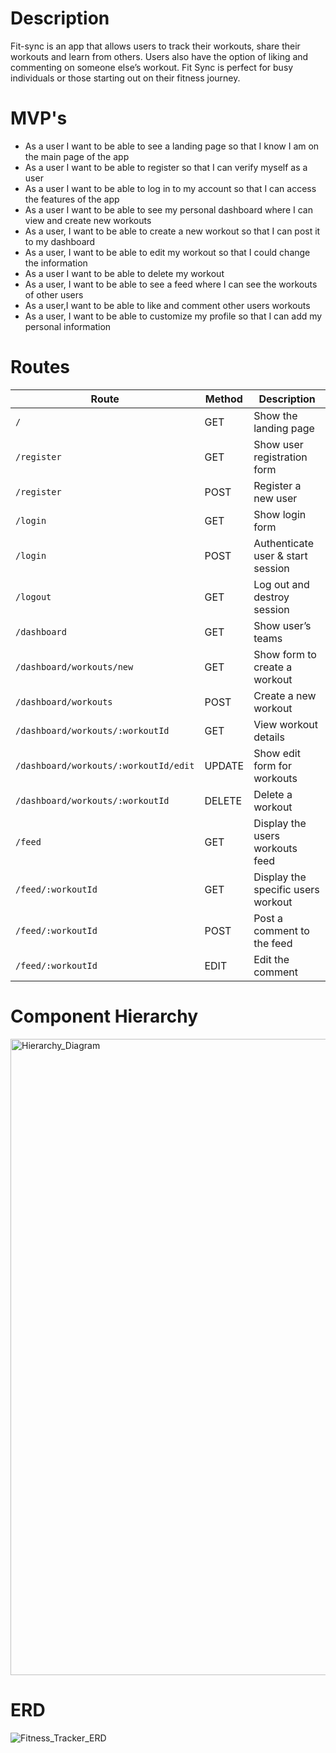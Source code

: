 # Description
Fit-sync is an app that allows users to track their workouts, share their workouts and learn from others. Users also have the option of liking and commenting on someone else’s workout. Fit Sync is perfect for busy individuals or those starting out on their fitness journey.

# MVP's
- As a user I want to be able to see a landing page so that I know I am on the main page of the app
- As a user I want to be able to register so that I can verify myself as a user
- As a user I want to be able to log in to my account so that I can access the features of the app
- As a user I want to be able to see my personal dashboard where I can view and create new workouts
- As a user, I want to be able to create a new workout so that I can post it to my dashboard
- As a user, I want to be able to edit my workout so that I could change the information
- As a user I want to be able to delete my workout
- As a user, I want to be able to see a feed where I can see the workouts of other users
- As a user,I want to be able to like and comment other users workouts
- As a user, I want to be able to customize my profile so that I can add my personal information

# Routes

| **Route**                             | **Method** | **Description**                    |
| ------------------------------------- | ---------- | ---------------------------------- |
| `/`                                   | GET        | Show the landing page              |
| `/register`                           | GET        | Show user registration form        |
| `/register`                           | POST       | Register a new user                |
| `/login`                              | GET        | Show login form                    |
| `/login`                              | POST       | Authenticate user & start session  |
| `/logout`                             | GET        | Log out and destroy session        |
| `/dashboard`                          | GET        | Show user’s teams                  |
| `/dashboard/workouts/new`             | GET        | Show form to create a workout      |
| `/dashboard/workouts`                 | POST       | Create a new workout               |
| `/dashboard/workouts/:workoutId`      | GET        | View workout details               |
| `/dashboard/workouts/:workoutId/edit` | UPDATE     | Show edit form for workouts        |
| `/dashboard/workouts/:workoutId`      | DELETE     | Delete a workout                   |
| `/feed`                               | GET        | Display the users workouts feed    |
| `/feed/:workoutId`                    | GET        | Display the specific users workout |
| `/feed/:workoutId`                    | POST       | Post a comment to the feed         |
| `/feed/:workoutId`                    | EDIT       | Edit the comment                   |

# Component Hierarchy 
<img width="1018" alt="Hierarchy_Diagram" src="https://github.com/user-attachments/assets/27805d28-6335-45d9-858a-b2fd5021c1da" />

# ERD
![Fitness_Tracker_ERD](https://github.com/user-attachments/assets/0195dd6a-158d-4d61-9fa0-7f0572e5b749)




